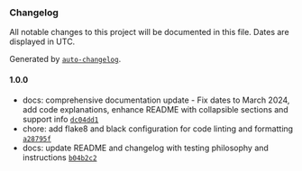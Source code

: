 ### Changelog

All notable changes to this project will be documented in this file. Dates are displayed in UTC.

Generated by [`auto-changelog`](https://github.com/CookPete/auto-changelog).

#### 1.0.0

- docs: comprehensive documentation update - Fix dates to March 2024, add code explanations, enhance README with collapsible sections and support info [`dc04dd1`](https://github.com/jatinderbhola/ai-text-summarizer/commit/dc04dd138925e6a628e0a41263b6411872668231)
- chore: add flake8 and black configuration for code linting and formatting [`a28795f`](https://github.com/jatinderbhola/ai-text-summarizer/commit/a28795f3d3c0fa14f197fd46e9af2c15953d75ae)
- docs: update README and changelog with testing philosophy and instructions [`b04b2c2`](https://github.com/jatinderbhola/ai-text-summarizer/commit/b04b2c29347447912388ed42709b640defd6dcf8)
